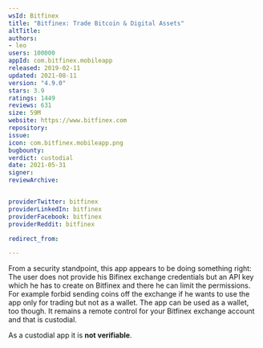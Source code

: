 ```yaml
---
wsId: Bitfinex
title: "Bitfinex: Trade Bitcoin & Digital Assets"
altTitle: 
authors:
- leo
users: 100000
appId: com.bitfinex.mobileapp
released: 2019-02-11
updated: 2021-08-11
version: "4.9.0"
stars: 3.9
ratings: 1449
reviews: 631
size: 59M
website: https://www.bitfinex.com
repository: 
issue: 
icon: com.bitfinex.mobileapp.png
bugbounty: 
verdict: custodial
date: 2021-05-31
signer: 
reviewArchive:


providerTwitter: bitfinex
providerLinkedIn: bitfinex
providerFacebook: bitfinex
providerReddit: bitfinex

redirect_from:

---
```



From a security standpoint, this app appears to be doing something right: The
user does not provide his Bifinex exchange credentials but an API key which he
has to create on Bitfinex and there he can limit the permissions. For example
forbid sending coins off the exchange if he wants to use the app only for
trading but not as a wallet. The app can be used as a wallet, too though. It
remains a remote control for your Bitfinex exchange account and that is
custodial.

As a custodial app it is **not verifiable**.
